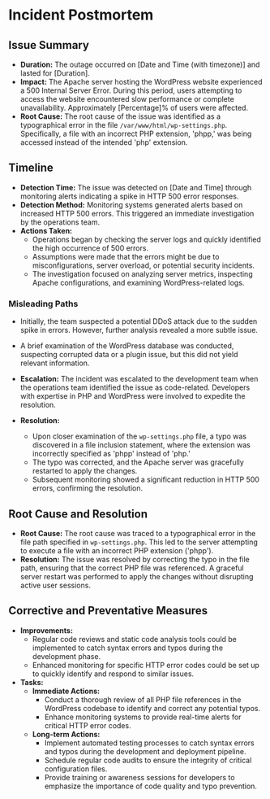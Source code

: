 # Incident Postmortem

## Issue Summary

- **Duration:** The outage occurred on [Date and Time (with timezone)] and lasted for [Duration].
- **Impact:** The Apache server hosting the WordPress website experienced a 500 Internal Server Error. During this period, users attempting to access the website encountered slow performance or complete unavailability. Approximately [Percentage]% of users were affected.
- **Root Cause:** The root cause of the issue was identified as a typographical error in the file `/var/www/html/wp-settings.php`. Specifically, a file with an incorrect PHP extension, 'phpp,' was being accessed instead of the intended 'php' extension.

## Timeline

- **Detection Time:** The issue was detected on [Date and Time] through monitoring alerts indicating a spike in HTTP 500 error responses.
- **Detection Method:** Monitoring systems generated alerts based on increased HTTP 500 errors. This triggered an immediate investigation by the operations team.
- **Actions Taken:**
  - Operations began by checking the server logs and quickly identified the high occurrence of 500 errors.
  - Assumptions were made that the errors might be due to misconfigurations, server overload, or potential security incidents.
  - The investigation focused on analyzing server metrics, inspecting Apache configurations, and examining WordPress-related logs.

### Misleading Paths

- Initially, the team suspected a potential DDoS attack due to the sudden spike in errors. However, further analysis revealed a more subtle issue.
- A brief examination of the WordPress database was conducted, suspecting corrupted data or a plugin issue, but this did not yield relevant information.

- **Escalation:** The incident was escalated to the development team when the operations team identified the issue as code-related. Developers with expertise in PHP and WordPress were involved to expedite the resolution.
- **Resolution:**
  - Upon closer examination of the `wp-settings.php` file, a typo was discovered in a file inclusion statement, where the extension was incorrectly specified as 'phpp' instead of 'php.'
  - The typo was corrected, and the Apache server was gracefully restarted to apply the changes.
  - Subsequent monitoring showed a significant reduction in HTTP 500 errors, confirming the resolution.

## Root Cause and Resolution

- **Root Cause:** The root cause was traced to a typographical error in the file path specified in `wp-settings.php`. This led to the server attempting to execute a file with an incorrect PHP extension ('phpp').
- **Resolution:** The issue was resolved by correcting the typo in the file path, ensuring that the correct PHP file was referenced. A graceful server restart was performed to apply the changes without disrupting active user sessions.

## Corrective and Preventative Measures

- **Improvements:**
  - Regular code reviews and static code analysis tools could be implemented to catch syntax errors and typos during the development phase.
  - Enhanced monitoring for specific HTTP error codes could be set up to quickly identify and respond to similar issues.
- **Tasks:**
  - **Immediate Actions:**
    - Conduct a thorough review of all PHP file references in the WordPress codebase to identify and correct any potential typos.
    - Enhance monitoring systems to provide real-time alerts for critical HTTP error codes.
  - **Long-term Actions:**
    - Implement automated testing processes to catch syntax errors and typos during the development and deployment pipeline.
    - Schedule regular code audits to ensure the integrity of critical configuration files.
    - Provide training or awareness sessions for developers to emphasize the importance of code quality and typo prevention.
